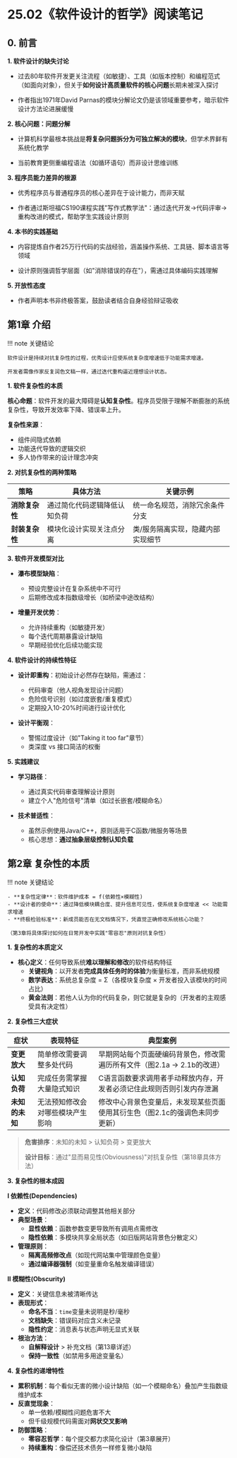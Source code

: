 ﻿# 25.02《软件设计的哲学》阅读笔记


## 0. 前言


**1. 软件设计的缺失讨论**

- 过去80年软件开发更关注流程（如敏捷）、工具（如版本控制）和编程范式（如面向对象），但关于**如何设计高质量软件的核心问题**长期未被深入探讨

- 作者指出1971年David Parnas的模块分解论文仍是该领域重要参考，暗示软件设计方法论进展缓慢

**2. 核心问题：问题分解**

- 计算机科学最根本挑战是**将复杂问题拆分为可独立解决的模块**，但学术界鲜有系统化教学

- 当前教育更侧重编程语法（如循环语句）而非设计思维训练

**3. 程序员能力差异的根源**

- 优秀程序员与普通程序员的核心差异在于设计能力，而非天赋

- 作者通过斯坦福CS190课程实践"写作式教学法"：通过迭代开发→代码评审→重构改进的模式，帮助学生实践设计原则

**4. 本书的实践基础**

- 内容提炼自作者25万行代码的实战经验，涵盖操作系统、工具链、脚本语言等领域

- 设计原则强调哲学层面（如"消除错误的存在"），需通过具体编码实践理解

**5. 开放性态度**

- 作者声明本书非终极答案，鼓励读者结合自身经验辩证吸收



## 第1章 介绍


!!! note 关键结论

    软件设计是持续对抗复杂性的过程，优秀设计应使系统复杂度增速低于功能需求增速。

    开发者需像作家反复润色文稿一样，通过迭代重构逼近理想设计状态。


**1. 软件复杂性的本质**

**核心命题**：软件开发的最大障碍是**认知复杂性**。程序员受限于理解不断膨胀的系统复杂性，导致开发效率下降、错误率上升。

**复杂性来源**：

- 组件间隐式依赖
- 功能迭代导致的逻辑交织
- 多人协作带来的设计理念冲突

**2. 对抗复杂性的两种策略**

| **策略**                | **具体方法**                                                                 | **关键示例**                          |
|-------------------------|-----------------------------------------------------------------------------|---------------------------------------|
| **消除复杂性**          | 通过简化代码逻辑降低认知负荷                                                | 统一命名规范，消除冗余条件分支        |
| **封装复杂性**          | 模块化设计实现关注点分离                                                    | 类/服务隔离实现，隐藏内部实现细节     |

**3. 软件开发模型对比**

- **瀑布模型缺陷**：

    - 预设完整设计在复杂系统中不可行
    - 后期修改成本指数级增长（如桥梁中途改结构）

- **增量开发优势**：

    - 允许持续重构（如敏捷开发）
    - 每个迭代周期暴露设计缺陷
    - 早期经验优化后续功能实现

**4. 软件设计的持续性特征**

- **设计即重构**：初始设计必然存在缺陷，需通过：

    - 代码审查（他人视角发现设计问题）
    - 危险信号识别（如过度嵌套/重复模式）
    - 定期投入10-20%时间进行设计优化

- **设计平衡观**：

    - 警惕过度设计（如"Taking it too far"章节）
    - 类深度 vs 接口简洁的权衡

**5. 实践建议**

- **学习路径**：

    - 通过真实代码审查理解设计原则
    - 建立个人"危险信号"清单（如过长嵌套/模糊命名）

- **技术普适性**：

    - 虽然示例使用Java/C++，原则适用于C函数/微服务等场景
    - 核心思想：**通过抽象层级控制认知负载**



## 第2章 复杂性的本质


!!! note 关键结论


    - **复杂性定律**：软件维护成本 = f(依赖性×模糊性)
    - **设计者的使命**：通过降低模块耦合度、提升信息可见性，使系统复杂度增速 << 功能需求增速
    - **终极检验标准**：新成员能否在无文档情况下，凭直觉正确修改系统核心功能？

    （第3章将具体探讨如何在日常开发中实践"零容忍"原则对抗复杂性）




**1. 复杂性的本质定义**

- **核心定义**：任何导致系统**难以理解和修改**的软件结构特征
    - **关键视角**：以开发者**完成具体任务时的体验**为衡量标准，而非系统规模
    - **数学表达**：系统总复杂度 = Σ（各模块复杂度 × 开发者投入该模块的时间占比）
    - **黄金法则**：若他人认为你的代码复杂，则它就是复杂的（开发者的主观感受具有决定性）

**2. 复杂性三大症状**

| **症状**           | **表现特征**                                                                 | **典型案例**                                                                 |
|--------------------|-----------------------------------------------------------------------------|-----------------------------------------------------------------------------|
| **变更放大**       | 简单修改需要调整多处代码                                                        | 早期网站每个页面硬编码背景色，修改需遍历所有文件（图2.1a → 2.1b的改进）         |
| **认知负荷**       | 完成任务需掌握大量隐式知识                                                      | C语言函数要求调用者手动释放内存，开发者必须记住此规则否则引发内存泄漏           |
| **未知的未知**     | 无法预知修改会对哪些模块产生影响                                                   | 修改中心背景色变量后，未发现某些页面使用其衍生色（图2.1c的强调色未同步更新）     |

>
> **危害排序**：未知的未知 > 认知负荷 > 变更放大
>
> **设计目标**：通过"显而易见性(Obviousness)"对抗复杂性（第18章具体方法）

**3. 复杂性的根本成因**

**Ⅰ 依赖性(Dependencies)**

- **定义**：代码修改必须联动调整其他相关部分
- **典型场景**：
    - **显性依赖**：函数参数变更导致所有调用点需修改
    - **隐性依赖**：多模块共享全局状态（如旧版网站背景色分散定义）
- **管理原则**：
    - **隔离高频修改点**（如现代网站集中管理颜色变量）
    - **通过编译器强制**（如变量重命名触发编译错误）

**Ⅱ 模糊性(Obscurity)**


- **定义**：关键信息未被清晰传达
- **表现形式**：
    - **命名不当**：`time`变量未说明是秒/毫秒
    - **文档缺失**：错误码对应含义未记录
    - **隐性约定**：消息表与状态声明无显式关联
- **根治方法**：
    - **自解释设计** > 补充文档（第13章详述）
    - **保持一致性**（如禁用多用途变量名）

**4. 复杂性的递增特性**

- **累积机制**：每个看似无害的微小设计缺陷（如一个模糊命名）叠加产生指数级维护成本
- **反直觉现象**：
    - 单一依赖/模糊性问题危害不大
    - 但千级规模代码需面对**网状交叉影响**
- **防御策略**：
    - **零容忍哲学**：每个提交都力求简化设计（第3章展开）
    - **持续重构**：像偿还技术债务一样修复微小缺陷


